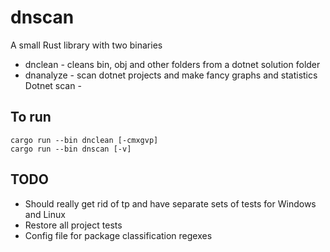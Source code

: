 # dnscan

A small Rust library with two binaries

- dnclean - cleans bin, obj and other folders from a dotnet solution folder
- dnanalyze - scan dotnet projects and make fancy graphs and statistics
Dotnet scan -

## To run

```
cargo run --bin dnclean [-cmxgvp]
cargo run --bin dnscan [-v]
```

## TODO

- Should really get rid of tp and have separate sets of tests for Windows and Linux
- Restore all project tests
- Config file for package classification regexes

